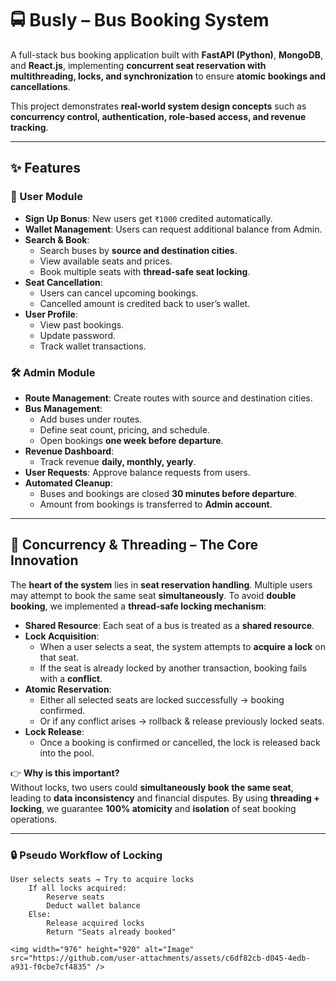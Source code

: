 # 🚍 Busly – Bus Booking System  

A full-stack bus booking application built with **FastAPI (Python)**, **MongoDB**, and **React.js**, implementing **concurrent seat reservation with multithreading, locks, and synchronization** to ensure **atomic bookings and cancellations**.  

This project demonstrates **real-world system design concepts** such as **concurrency control, authentication, role-based access, and revenue tracking**.  

---

## ✨ Features  

### 🔑 User Module  
- **Sign Up Bonus**: New users get `₹1000` credited automatically.  
- **Wallet Management**: Users can request additional balance from Admin.  
- **Search & Book**:  
  - Search buses by **source and destination cities**.  
  - View available seats and prices.  
  - Book multiple seats with **thread-safe seat locking**.  
- **Seat Cancellation**:  
  - Users can cancel upcoming bookings.  
  - Cancelled amount is credited back to user’s wallet.  
- **User Profile**:  
  - View past bookings.  
  - Update password.  
  - Track wallet transactions.  

### 🛠️ Admin Module  
- **Route Management**: Create routes with source and destination cities.  
- **Bus Management**:  
  - Add buses under routes.  
  - Define seat count, pricing, and schedule.  
  - Open bookings **one week before departure**.  
- **Revenue Dashboard**:  
  - Track revenue **daily, monthly, yearly**.  
- **User Requests**: Approve balance requests from users.  
- **Automated Cleanup**:  
  - Buses and bookings are closed **30 minutes before departure**.  
  - Amount from bookings is transferred to **Admin account**.  

---

## 🧵 Concurrency & Threading – The Core Innovation  

The **heart of the system** lies in **seat reservation handling**. Multiple users may attempt to book the same seat **simultaneously**. To avoid **double booking**, we implemented a **thread-safe locking mechanism**:  

- **Shared Resource**: Each seat of a bus is treated as a **shared resource**.  
- **Lock Acquisition**:  
  - When a user selects a seat, the system attempts to **acquire a lock** on that seat.  
  - If the seat is already locked by another transaction, booking fails with a **conflict**.  
- **Atomic Reservation**:  
  - Either all selected seats are locked successfully → booking confirmed.  
  - Or if any conflict arises → rollback & release previously locked seats.  
- **Lock Release**:  
  - Once a booking is confirmed or cancelled, the lock is released back into the pool.  

👉 **Why is this important?**  
Without locks, two users could **simultaneously book the same seat**, leading to **data inconsistency** and financial disputes. By using **threading + locking**, we guarantee **100% atomicity** and **isolation** of seat booking operations.  

---

### 🔒 Pseudo Workflow of Locking  

```plaintext
User selects seats → Try to acquire locks
    If all locks acquired:
        Reserve seats
        Deduct wallet balance
    Else:
        Release acquired locks
        Return "Seats already booked"

<img width="976" height="920" alt="Image" src="https://github.com/user-attachments/assets/c6df82cb-d045-4edb-a931-f0cbe7cf4835" />

